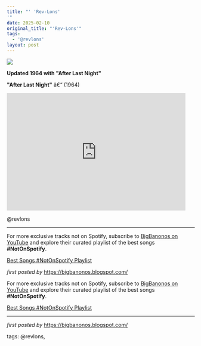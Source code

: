 ```yaml
---
title: "' 'Rev-Lons'
'"
date: 2025-02-10
original_title: "'Rev-Lons'"
tags:
  - '@revlons'
layout: post
---
```

 <!-- The Rev-Lons -->
<img src="https://lastfm.freetls.fastly.net/i/u/ar0/80f21b09c5bf4356c3c231866648e812.jpg" /> <p><strong>Updated 1964 with "After Last Night"</strong></p> <p><strong>"After Last Night"</strong> â€“ (1964)</p> <iframe width="95%" height="315" src="https://www.youtube.com/embed/S38EEvha6Wc?list=PLtuNtuTatqI3X01zTqiujiaUhFaK1PjKA" frameborder="0" allowfullscreen></iframe> <p>@revlons</p> <hr /> <!-- Footer -->
<p>For more exclusive tracks not on Spotify, subscribe to <a href="https://www.youtube.com/@BigBanonos" target="_blank">BigBanonos on YouTube</a> and explore their curated playlist of the best songs <strong>#NotOnSpotify</strong>.</p> <p><a href="https://www.youtube.com/playlist?list=PLtuNtuTatqI0kFahUCbtbfenC_ET5O_tr" target="_blank">Best Songs #NotOnSpotify Playlist</a></p> <p><em>first posted by</em> <a href="https://bigbanonos.blogspot.com/" rel="noopener" target="_new">https://bigbanonos.blogspot.com/</a></p>


<!--Subscribe and Playlist Links-->
<div>
    <p>For more exclusive tracks not on Spotify, subscribe to <a href="https://www.youtube.com/@BigBanonos" target="_blank">BigBanonos on YouTube</a> and explore their curated playlist of the best songs <strong>#NotOnSpotify</strong>.</p>
    <p><a href="https://www.youtube.com/playlist?list=PLtuNtuTatqI0kFahUCbtbfenC_ET5O_tr" target="_blank">Best Songs #NotOnSpotify Playlist<br /></a></p></div>

<hr />

<p><em>first posted by</em> <a href="https://bigbanonos.blogspot.com/" rel="noopener" target="_new">https://bigbanonos.blogspot.com/</a></p>

<p>tags: @revlons,</p>
